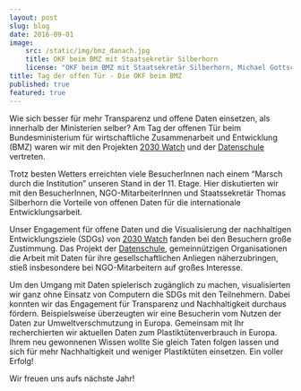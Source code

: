 ```yaml
---
layout: post
slug: blog
date: 2016-09-01
image: 
    src: /static/img/bmz_danach.jpg
    title: OKF beim BMZ mit Staatsekretär Silberhorn
    license: "OKF beim BMZ mit Staatsekretär Silberhorn, Michael Gottschalk <a href='http://www.photothek.de/'>Phototek</a>"
title: Tag der offen Tür - Die OKF beim BMZ
published: true
featured: true
---
```


Wie sich besser für mehr Transparenz und offene Daten einsetzen, als innerhalb der Ministerien selber? Am Tag der offenen Tür beim Bundesministerium für wirtschaftliche Zusammenarbeit und Entwicklung (BMZ) waren wir mit den Projekten <a href="https://2030-watch.de/">2030 Watch</a> und der <a href="https://datenschule.de/">Datenschule</a> vertreten.

Trotz besten Wetters erreichten viele BesucherInnen nach einem “Marsch durch die Institution” unseren Stand in der 11. Etage. Hier diskutierten wir mit den BesucherInnen, NGO-MitarbeiterInnen und Staatssekretär Thomas Silberhorn die Vorteile von offenen Daten für die internationale Entwicklungsarbeit.

Unser Engagement für offene Daten und die Visualisierung der nachhaltigen Entwicklungsziele (SDGs) von <a href="https://2030-watch.de/">2030 Watch</a> fanden bei den Besuchern große Zustimmung. Das Projekt der <a href="https://datenschule.de/">Datenschule</a>, gemeinnützigen Organisationen die Arbeit mit Daten für ihre gesellschaftlichen Anliegen näherzubringen, stieß insbesondere bei NGO-Mitarbeitern auf großes Interesse.

Um den Umgang mit Daten spielerisch zugänglich zu machen, visualisierten wir ganz ohne Einsatz von Computern die SDGs mit den Teilnehmern. Dabei konnten wir das Engagement für Transparenz und Nachhaltigkeit durchaus fördern. Beispielsweise überzeugten wir eine Besucherin vom Nutzen der Daten zur Umweltverschmutzung in Europa. Gemeinsam mit Ihr recherchierten wir aktuellen Daten zum Plastiktütenverbrauch in Europa. Ihrem neu gewonnenen Wissen wollte Sie gleich Taten folgen lassen und sich für mehr Nachhaltigkeit und weniger Plastiktüten einsetzen. Ein voller Erfolg! 

Wir freuen uns aufs nächste Jahr!
